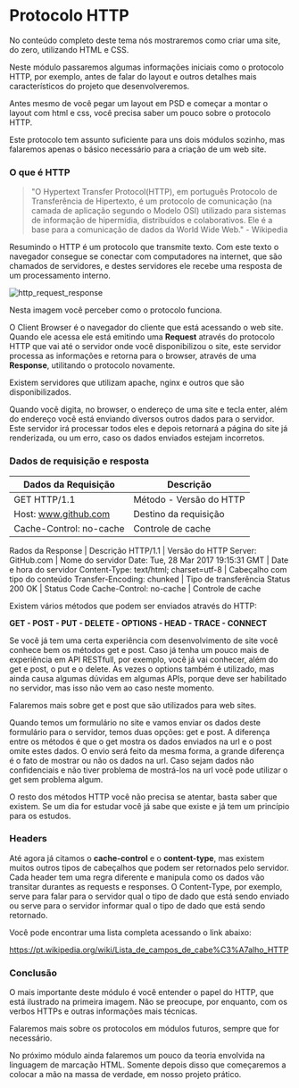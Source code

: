 # Protocolo HTTP

No conteúdo completo deste tema nós mostraremos como criar uma site, do zero, utilizando HTML e CSS.

Neste módulo passaremos algumas informações iniciais como o protocolo HTTP, por exemplo, antes de falar do layout e outros detalhes mais característicos do projeto que desenvolveremos.

Antes mesmo de você pegar um layout em PSD e começar a montar o layout com html e css, você precisa saber um pouco sobre o protocolo HTTP.

Este protocolo tem assunto suficiente para uns dois módulos sozinho, mas falaremos apenas o básico necessário para a criação de um web site.

### O que é HTTP

> "O Hypertext Transfer Protocol(HTTP), em português Protocolo de Transferência de Hipertexto, é um protocolo de comunicação (na camada de aplicação segundo o Modelo OSI) utilizado para sistemas de informação de hipermídia, distribuídos e colaborativos. Ele é a base para a comunicação de dados da World Wide Web." - Wikipedia

Resumindo o HTTP é um protocolo que transmite texto. Com este texto o navegador consegue se conectar com computadores na internet, que são chamados de servidores, e destes servidores ele recebe uma resposta de um processamento interno.

![http_request_response](./images/http_request_response.png "http_request_response")

Nesta imagem você perceber como o protocolo funciona.

O Client Browser é o navegador do cliente que está acessando o web site. Quando ele acessa ele está emitindo uma **Request** através do protocolo HTTP que vai até o servidor onde você disponibilizou o site, este servidor processa as informações e retorna para o browser, através de uma **Response**, utilitando o protocolo novamente.

Existem servidores que utilizam apache, nginx e outros que são disponibilizados.

Quando você digita, no browser, o endereço de uma site e tecla enter, além do endereço você está enviando diversos outros dados para o servidor. Este servidor irá processar todos eles e depois retornará a página do site já renderizada, ou um erro, caso os dados enviados estejam incorretos.

### Dados de requisição e resposta

Dados da Requisição | Descrição
---------------------------- | --------------
GET HTTP/1.1 | Método - Versão do HTTP
Host: www.github.com | Destino da requisição
Cache-Control: no-cache | Controle de cache

Rados da Response | Descrição
HTTP/1.1 | Versão do HTTP
Server: GitHub.com | Nome do servidor
Date: Tue, 28 Mar 2017 19:15:31 GMT | Date e hora do servidor
Content-Type: text/html; charset=utf-8 | Cabeçalho com tipo do conteúdo
Transfer-Encoding: chunked | Tipo de transferência
Status 200 OK | Status Code
Cache-Control: no-cache | Controle de cache

Existem vários métodos que podem ser enviados através do HTTP:

**GET - POST - PUT - DELETE - OPTIONS - HEAD - TRACE - CONNECT**

Se você já tem uma certa experiência com desenvolvimento de site você conhece bem os métodos get e post. Caso já tenha um pouco mais de experiência em API RESTfull, por exemplo, você já vai conhecer, além do get e post, o put e o delete. As vezes o options também é utilizado, mas ainda causa algumas dúvidas em algumas APIs, porque deve ser habilitado no servidor, mas isso não vem ao caso neste momento.

Falaremos mais sobre get e post que são utilizados para web sites.

Quando temos um formulário no site e vamos enviar os dados deste formulário para o servidor, temos duas opções: get e post. A diferença entre os métodos é que o get mostra os dados enviados na url e o post omite estes dados. O envio será feito da mesma forma, a grande diferença é o fato de mostrar ou não os dados na url. Caso sejam dados não confidenciais e não tiver problema de mostrá-los na url você pode utilizar o get sem problema algum.

O resto dos métodos HTTP você não precisa se atentar, basta saber que existem. Se um dia for estudar você já sabe que existe e já tem um princípio para os estudos.

### Headers

Até agora já citamos o **cache-control** e o **content-type**, mas existem muitos outros tipos de cabeçalhos que podem ser retornados pelo servidor. Cada header tem uma regra diferente e manipula como os dados vão transitar durantes as requests e responses. O Content-Type, por exemplo, serve para falar para o servidor qual o tipo de dado que está sendo enviado ou serve para o servidor informar qual o tipo de dado que está sendo retornado.

Você pode encontrar uma lista completa acessando o link abaixo:

<https://pt.wikipedia.org/wiki/Lista_de_campos_de_cabe%C3%A7alho_HTTP>

### Conclusão

O mais importante deste módulo é você entender o papel do HTTP, que está ilustrado na primeira imagem. Não se preocupe, por enquanto, com os verbos HTTPs e outras informações mais técnicas.

Falaremos mais sobre os protocolos em módulos futuros, sempre que for necessário.

No próximo módulo ainda falaremos um pouco da teoria envolvida na linguagem de marcação HTML. Somente depois disso que começaremos a colocar a mão na massa de verdade, em nosso projeto prático.